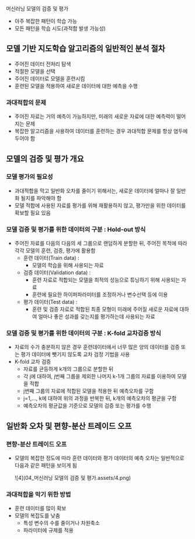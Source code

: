 머신러닝 모델의 검증 및 평가

* 아주 복잡한 패턴이 학습 가능
* 모든 패턴을 학습 시도(과적합 발생 가능성)



## 모델 기반 지도학습 알고리즘의 일반적인 분석 절차

* 주어진 데이터 전처리 탐색
* 적절한 모델을 선택
* 주어진 데이터로 모델을 훈련시킴
* 훈련된 모델을 적용하여 새로운 데이터에 대한 예측을 수행

### 과대적합의 문제

* 주어진 자료는 거의 예측이 가능하지만, 미래의 새로운 자료에 대한 예측력이 떨어지는 문제
* 복잡한 알고리즘을 사용하여 데이터를 훈련하는 경우 과대적합 문제를 항상 염두에 두어야 함

## 모델의 검증 및 평가 개요

### 모델 평가의 필요성

* 과대적합을 막고 일반화 오차를 줄이기 위해서는, 새로운 데이터에 얼마나 잘 일반화 될지를 파악해야 함
* 모델 적합에 사용된 자료를 평가를 위해 재활용하지 않고, 평가만을 위한 데이터를 확보할 필요 있음

### 모델 검증 및 평가를 위한 데이터의 구분 : Hold-out 방식

* 주어진 자료를 다음의 다음의 세 그룹으로 랜덤하게 분할한 뒤, 주어진 목적에 따라 각각 모델의 훈련, 검증, 평가에 활용함
  * 훈련 데이터(Train data) : 
    * 모델의 학습을 위해 사용되는 자료
  * 검증 데이터(Validation data) : 
    * 훈련 자료로 적합되는 모델을 최적의 성능으로 튜닝하기 위해 사용되는 자료
    * 훈련에 필요한 하이퍼파라미터를 조정하거나 변수선택 등에 이용
  * 평가 데이터(Test data) :
    * 훈련 및 검증 자료로 적합된 최종 모형이 미래에 주어질 새로운 자료에 대하여 얼마나 좋은 성과를 갖는지를 평가하는데 사용되는 자료

### 모델 검증 및 평가를 위한 데이터의 구분 : K-fold 교차검증 방식

* 자료의 수가 충분하지 않은 경우 훈련데이터에서 너무 많은 양의 데이터를 검증 또는 평가 데이터에 뺏기지 않도록 교차 검정 기법을 사용
* K-fold 교차 검증
  * 자료를 균등하게 k개의 그룹으로 분할한 뒤
  * 각 j에 대하여, j번째 그룹을 제외한 나머지 k-1개 그룹의 자료를 이용하여 모델을 적합
  * j번째 그룹의 자료에 적합된 모델을 적용한 뒤 예측오차를 구함
  * j=1,..., k에 대하여 위의 과정을 반복한 뒤, k개의 예측오차의 평균을 구함
  * 예측오차의 평균값을 기준으로 모델의 검증 또는 평가를 수행



## 일반화 오차 및 편향-분산 트레이드 오프

### 편향-분산 트레이드 오프

* 모델의 복잡한 정도에 따라 훈련 데이터와 평가 데이터의 예측 오차는 일반적으로 다음과 같은 패턴을 보이게 됨

  ![4](04_머신러닝 모델의 검증 및 평가.assets/4.png)

### 과대적합을 막기 위한 방법

* 훈련 데이터를 많이 확보
* 모델의 복잡도를 낮춤
  * 특성 변수의 수를 줄이거나 차원축소
  * 파라미터에 규제를 적용



